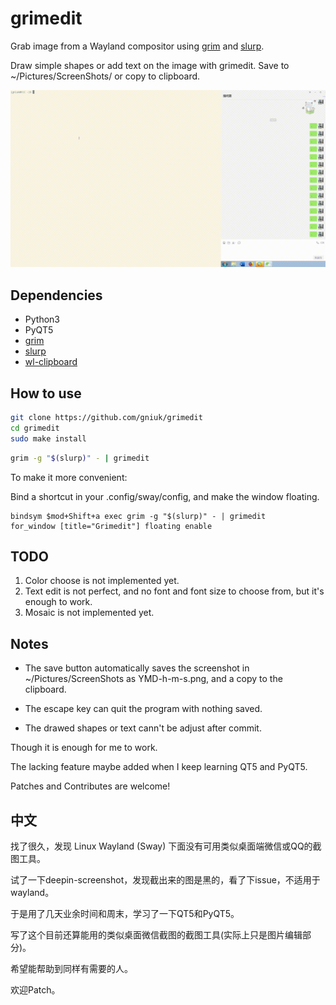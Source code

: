 # grimedit

Grab image from a Wayland compositor using [grim] and [slurp].

Draw simple shapes or add text on the image with grimedit. Save to ~/Pictures/ScreenShots/ or copy to clipboard.

![](https://github.com/gniuk/grimedit/blob/master/demo/demo.gif)

## Dependencies

* Python3
* PyQT5
* [grim]
* [slurp]
* [wl-clipboard]

## How to use

```sh
git clone https://github.com/gniuk/grimedit
cd grimedit
sudo make install
```

```sh
grim -g "$(slurp)" - | grimedit
```

To make it more convenient:

Bind a shortcut in your .config/sway/config, and make the window floating.

```
bindsym $mod+Shift+a exec grim -g "$(slurp)" - | grimedit
for_window [title="Grimedit"] floating enable
```

## TODO

1. Color choose is not implemented yet.
2. Text edit is not perfect, and no font and font size to choose from, but it's enough to work.
3. Mosaic is not implemented yet.

## Notes

* The save button automatically saves the screenshot in ~/Pictures/ScreenShots as YMD-h-m-s.png, and a copy to the clipboard.

* The escape key can quit the program with nothing saved.

* The drawed shapes or text cann't be adjust after commit.


Though it is enough for me to work.

The lacking feature maybe added when I keep learning QT5 and PyQT5.

Patches and Contributes are welcome!

## 中文

找了很久，发现 Linux Wayland (Sway) 下面没有可用类似桌面端微信或QQ的截图工具。

试了一下deepin-screenshot，发现截出来的图是黑的，看了下issue，不适用于wayland。

于是用了几天业余时间和周末，学习了一下QT5和PyQT5。

写了这个目前还算能用的类似桌面微信截图的截图工具(实际上只是图片编辑部分)。

希望能帮助到同样有需要的人。

欢迎Patch。

[grim]: https://github.com/emersion/grim
[slurp]: https://github.com/emersion/slurp
[wl-clipboard]: https://github.com/bugaevc/wl-clipboard
